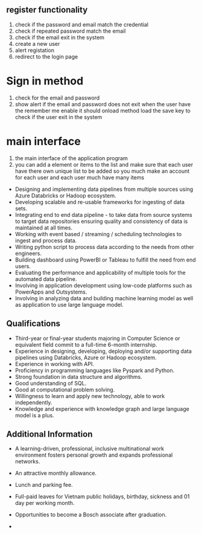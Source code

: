 ## register functionality 
1. check if the password and email match the credential 
2. check if repeated password match the email 
3. check if the email exit in the system  
4. create a new user 
5. alert registation 
6. redirect to the login page 

# Sign in method 
1. check for the email and password 
2. show alert if the email and password does not exit 
when the user have the remember me  enable it should 
onload method load the save key to check if  the user exit in the system 
# main interface  
1. the main interface of the application program
2. you can add a element or items to the list and make sure that each user have there own unique list to be added so you much make an account for each user and each user much have many items 









- Designing and implementing data pipelines from multiple sources using Azure Databricks or Hadoop ecosystem.
- Developing scalable and re-usable frameworks for ingesting of data sets.
- Integrating end to end data pipeline - to take data from source systems to target data repositories ensuring quality and consistency of data is maintained at all times.
- Working with event based / streaming / scheduling technologies to ingest and process data.
- Writing python script to process data according to the needs from other engineers.
- Building dashboard using PowerBI or Tableau to fulfill the need from end users.
- Evaluating the performance and applicability of multiple tools for the automated data pipeline.
- Involving in application development using low-code platforms such as PowerApps and Outsystems.
- Involving in analyzing data and building machine learning model as well as application to use large language model.

## Qualifications

- Third-year or final-year students majoring in Computer Science or equivalent field commit to a full-time 6-month internship.
- Experience in designing, developing, deploying and/or supporting data pipelines using Databricks, Azure or Hadoop ecosystem.
- Experience in working with API.
- Proficiency in programming languages like Pyspark and Python.
- Strong foundation in data structure and algorithms.
- Good understanding of SQL.
- Good at computational problem solving.
- Willingness to learn and apply new technology, able to work independently.
- Knowledge and experience with knowledge graph and large language model is a plus.

## Additional Information

- A learning-driven, professional, inclusive multinational work environment fosters personal growth and expands professional networks.
- An attractive monthly allowance.
- Lunch and parking fee.
- Full-paid leaves for Vietnam public holidays, birthday, sickness and 01 day per working month.
- Opportunities to become a Bosch associate after graduation.

- [](https://www.youtube.com/watch?v=U18X0ZcqnFk "Videos To Watch")